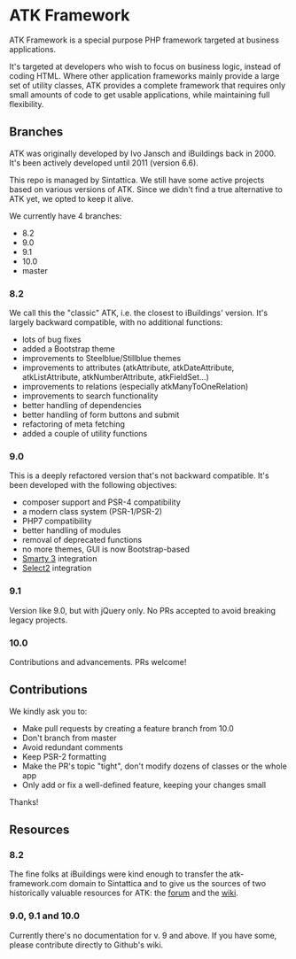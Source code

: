 # ATK Framework

ATK Framework is a special purpose PHP framework targeted at business applications.

It's targeted at developers who wish to focus on business logic, instead of coding HTML. Where other application frameworks mainly provide a large set of utility classes, ATK provides a complete framework that requires only small amounts of code to get usable applications, while maintaining full flexibility.

## Branches

ATK was originally developed by Ivo Jansch and iBuildings back in 2000. It's been actively developed until 2011 (version 6.6).

This repo is managed by Sintattica. We still have some active projects based on various versions of ATK. Since we didn't find a true alternative to ATK yet, we opted to keep it alive.

We currently have 4 branches:

* 8.2
* 9.0
* 9.1
* 10.0
* master

### 8.2
We call this the "classic" ATK, i.e. the closest to iBuildings' version. It's largely backward compatible, with no additional functions:

* lots of bug fixes
* added a Bootstrap theme
* improvements to Steelblue/Stillblue themes
* improvements to attributes (atkAttribute, atkDateAttribute, atkListAttribute, atkNumberAttribute, atkFieldSet...)
* improvements to relations (especially atkManyToOneRelation)
* improvements to search functionality
* better handling of dependencies
* better handling of form buttons and submit
* refactoring of meta fetching
* added a couple of utility functions

### 9.0

This is a deeply refactored version that's not backward compatible. It's been developed with the following objectives:

* composer support and PSR-4 compatibility
* a modern class system (PSR-1/PSR-2)
* PHP7 compatibility
* better handling of modules
* removal of deprecated functions
* no more themes, GUI is now Bootstrap-based
* [Smarty 3](http://www.smarty.net/v3_overview) integration
* [Select2](https://select2.github.io/) integration


### 9.1

Version like 9.0, but with jQuery only. No PRs accepted to avoid breaking legacy projects.

### 10.0

Contributions and advancements. PRs welcome!


## Contributions

We kindly ask you to:

- Make pull requests by creating a feature branch from 10.0
- Don't branch from master
- Avoid redundant comments
- Keep PSR-2 formatting
- Make the PR's topic "tight", don't modify dozens of classes or the whole app
- Only add or fix a well-defined feature, keeping your changes small

Thanks!

## Resources

### 8.2
The fine folks at iBuildings were kind enough to transfer the atk-framework.com domain to Sintattica and to give us the sources of two historically valuable resources for ATK: the [forum](http://atk-framework.com/forum/) and the [wiki](http://atk-framework.com/wiki/).

### 9.0, 9.1 and 10.0
Currently there's no documentation for v. 9 and above. If you have some, please contribute directly to Github's wiki.
